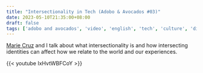```yaml
---
title: "Intersectionality in Tech (Adobo & Avocados #03)"
date: 2023-05-10T21:35:00+08:00
draft: false
tags: ['adobo and avocados', 'video', 'english', 'tech', 'culture', 'diversity', 'testing', 'performance', 'developer advocacy', 'intersectionality', 'career']
---
```

[Marie Cruz](https://testingwithmarie.com) and I talk about what intersectionality is and how intersecting identities can affect how we relate to the world and our experiences.

{{< youtube IxHvtWBFCoY >}}
